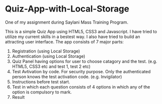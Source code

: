 # Quiz-App-with-Local-Storage
One of my assignment during Saylani Mass Training Program.

This is a simple Quiz App using HTML5, CSS3 and Javascript.
I have tried to utilize my current skills in a bestest way. 
I also have tried to build an attracting user interface.
The app consists of 7 major parts:
1) Registration (using Local Storage)
2) Authentication (using Local Storage)
3) Quiz Panel having options for user to choose catagory and the test. (e.g. HTML5, CSS3 etc and test 1, test 2 etc)
4) Test Avtivation by code. For security purpose. Only the authenticated person knows the test activation code. (e.g. Invigilator)
5) Instructions before test start.
6) Test in which each question consists of 4 options in which any of the option is compulsory to mark.
7) Result
